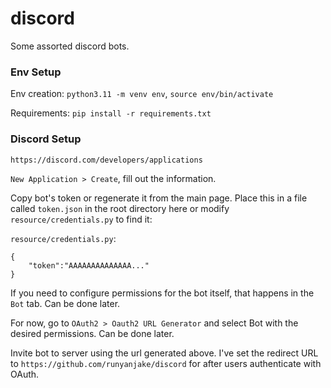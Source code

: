 # discord
Some assorted discord bots.

### Env Setup

Env creation: `python3.11 -m venv env`, `source env/bin/activate`

Requirements: `pip install -r requirements.txt`

### Discord Setup

`https://discord.com/developers/applications`

`New Application > Create`, fill out the information. 

Copy bot's token or regenerate it from the main page. Place this in a file called `token.json` in the root directory here or modify `resource/credentials.py` to find it:

`resource/credentials.py`:
```
{
    "token":"AAAAAAAAAAAAAA..."
}
```

If you need to configure permissions for the bot itself, that happens in the `Bot` tab. Can be done later.

For now, go to `OAuth2 > Oauth2 URL Generator` and select Bot with the desired permissions. Can be done later.

Invite bot to server using the url generated above. I've set the redirect URL to `https://github.com/runyanjake/discord` for after users authenticate with OAuth.

